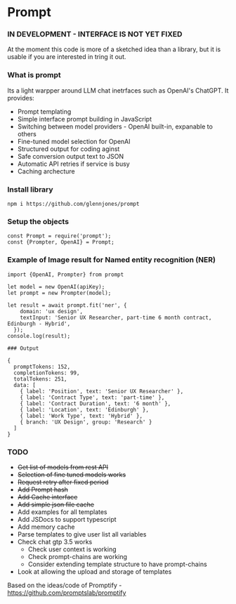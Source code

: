 # Prompt

### IN DEVELOPMENT - INTERFACE IS NOT YET FIXED

At the moment this code is more of a sketched idea than a library, but it is usable if you are interested in tring it out.

### What is prompt

Its a light warpper around LLM chat inetrfaces such as OpenAI's ChatGPT. It provides:

- Prompt templating
- Simple interface prompt building in JavaScript
- Switching between model providers - OpenAI built-in, expanable to others
- Fine-tuned model selection for OpenAI
- Structured output for coding aginst
- Safe conversion output text to JSON
- Automatic API retries if service is busy
- Caching archecture

### Install library

```
npm i https://github.com/glennjones/prompt
```

### Setup the objects

```
const Prompt = require('prompt');
const {Prompter, OpenAI} = Prompt;
```

### Example of Image result for Named entity recognition (NER)

```
import {OpenAI, Prompter} from prompt

let model = new OpenAI(apiKey);
let prompt = new Prompter(model);

let result = await prompt.fit('ner', {
    domain: 'ux design',
    textInput: 'Senior UX Researcher, part-time 6 month contract, Edinburgh - Hybrid',
  });
console.log(result);

### Output

{
  promptTokens: 152,
  completionTokens: 99,
  totalTokens: 251,
  data: [
    { label: 'Position', text: 'Senior UX Researcher' },
    { label: 'Contract Type', text: 'part-time' },
    { label: 'Contract Duration', text: '6 month' },
    { label: 'Location', text: 'Edinburgh' },
    { label: 'Work Type', text: 'Hybrid' },
    { branch: 'UX Design', group: 'Research' }
  ]
}
```

### TODO

- ~~Get list of models from rest API~~
- ~~Selection of fine tuned models works~~
- ~~Request retry after fixed period~~
- ~~Add Prompt hash~~
- ~~Add Cache interface~~
- ~~Add simple json file cache~~
- Add examples for all templates
- Add JSDocs to support typescript
- Add memory cache
- Parse templates to give user list all variables
- Check chat gtp 3.5 works
  - Check user context is working
  - Check prompt-chains are working
  - Consider extending template structure to have prompt-chains
- Look at allowing the upload and storage of templates

Based on the ideas/code of Promptify - https://github.com/promptslab/promptify
